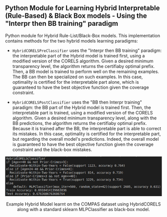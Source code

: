 ## Python Module for Learning Hybrid Interpretable (Rule-Based) & Black Box models - Using the "Interpr then BB training" paradigm

Python module for Hybrid Rule-List/Black-Box models. This implementation contains methods for the two hybrid models learning paradigms:

* `HybridCORELSPreClassifier` uses the "Interpr then BB training" paradigm: the interpretable part of the Hybrid model is trained first, using a modified version of the CORELS algorithm. Given a desired minimum transparency level, the algorithm returns the certifiaby optimal prefix. Then, a BB model is trained to perform well on the remaining examples. The BB can then be specialized on such examples. In this case, optimality is certified for the interpretable part alone, which is guaranteed to have the best objective function given the coverage constraint.

*  `HybridCORELSPostClassifier` uses the "BB then Interpr training" paradigm: the BB part of the Hybrid model is trained first. Then, the interpretable part is trained, using a modified version of the CORELS algorithm. Given a desired minimum transparency level, along with the BB predictions, the algorithm returns the certifiaby optimal prefix. Because it is trained after the BB, the interpretable part is able to correct its mistakes. In this case, optimality is certified for the interpretable part, but regarding the overall model's predictions. Indeed, the overall model is guaranteed to have the best objective function given the coverage constraint and the black-box mistakes.

<p align = "center"><img src = "./example_HybridCORELS_model_MLP_2.png"></p><p align = "center">
Example Hybrid Model learnt on the COMPAS dataset using HybridCORELS along with a standard sklearn MLPClassifier as black-box model.
</p>
